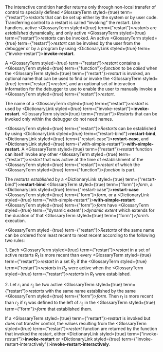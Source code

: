  



The interactive condition handler returns only through non-local transfer of control to specially defined <GlossaryTerm styled={true} term={"restart"}><i>restarts</i></GlossaryTerm> that can be set up either by the system or by user code. Transferring control to a restart is called “invoking” the restart. Like handlers, active <GlossaryTerm styled={true} term={"restart"}><i>restarts</i></GlossaryTerm> are *established* dynamically, and only active <GlossaryTerm styled={true} term={"restart"}><i>restarts</i></GlossaryTerm> can be invoked. An active <GlossaryTerm styled={true} term={"restart"}><i>restart</i></GlossaryTerm> can be invoked by the user from the debugger or by a program by using <DictionaryLink styled={true} term={"invoke-restart"}><b>invoke-restart</b></DictionaryLink>. 



A <GlossaryTerm styled={true} term={"restart"}><i>restart</i></GlossaryTerm> contains a <GlossaryTerm styled={true} term={"function"}><i>function</i></GlossaryTerm> to be *called* when the <GlossaryTerm styled={true} term={"restart"}><i>restart</i></GlossaryTerm> is invoked, an optional name that can be used to find or invoke the <GlossaryTerm styled={true} term={"restart"}><i>restart</i></GlossaryTerm>, and an optional set of interaction information for the debugger to use to enable the user to manually invoke a <GlossaryTerm styled={true} term={"restart"}><i>restart</i></GlossaryTerm>. 



The name of a <GlossaryTerm styled={true} term={"restart"}><i>restart</i></GlossaryTerm> is used by <DictionaryLink styled={true} term={"invoke-restart"}><b>invoke-restart</b></DictionaryLink>. <GlossaryTerm styled={true} term={"restart"}><i>Restarts</i></GlossaryTerm> that can be invoked only within the debugger do not need names. 



<GlossaryTerm styled={true} term={"restart"}><i>Restarts</i></GlossaryTerm> can be established by using <DictionaryLink styled={true} term={"restart-bind"}><b>restart-bind</b></DictionaryLink>, <DictionaryLink styled={true} term={"restart-case"}><b>restart-case</b></DictionaryLink>, and <DictionaryLink styled={true} term={"with-simple-restart"}><b>with-simple-restart</b></DictionaryLink>. A <GlossaryTerm styled={true} term={"restart"}><i>restart</i></GlossaryTerm> function can itself invoke any other <GlossaryTerm styled={true} term={"restart"}><i>restart</i></GlossaryTerm> that was active at the time of establishment of the <GlossaryTerm styled={true} term={"restart"}><i>restart</i></GlossaryTerm> of which the <GlossaryTerm styled={true} term={"function"}><i>function</i></GlossaryTerm> is part. 



The *restarts established* by a <DictionaryLink styled={true} term={"restart-bind"}><b>restart-bind</b></DictionaryLink> <GlossaryTerm styled={true} term={"form"}><i>form</i></GlossaryTerm>, a <DictionaryLink styled={true} term={"restart-case"}><b>restart-case</b></DictionaryLink> <GlossaryTerm styled={true} term={"form"}><i>form</i></GlossaryTerm>, or a <DictionaryLink styled={true} term={"with-simple-restart"}><b>with-simple-restart</b></DictionaryLink> <GlossaryTerm styled={true} term={"form"}><i>form</i></GlossaryTerm> have <GlossaryTerm styled={true} term={"dynamic extent"}><i>dynamic extent</i></GlossaryTerm> which extends for the duration of that <GlossaryTerm styled={true} term={"form"}><i>form</i></GlossaryTerm>’s execution. 



<GlossaryTerm styled={true} term={"restart"}><i>Restarts</i></GlossaryTerm> of the same name can be ordered from least recent to most recent according to the following two rules: 



1\. Each <GlossaryTerm styled={true} term={"restart"}><i>restart</i></GlossaryTerm> in a set of active restarts *R*<sub>1</sub> is more recent than every <GlossaryTerm styled={true} term={"restart"}><i>restart</i></GlossaryTerm> in a set *R*<sub>2</sub> if the <GlossaryTerm styled={true} term={"restart"}><i>restarts</i></GlossaryTerm> in *R*<sub>2</sub> were active when the <GlossaryTerm styled={true} term={"restart"}><i>restarts</i></GlossaryTerm> in *R*<sub>1</sub> were established. 



2\. Let *r*<sub>1</sub> and *r*<sub>2</sub> be two active <GlossaryTerm styled={true} term={"restart"}><i>restarts</i></GlossaryTerm> with the same name established by the same <GlossaryTerm styled={true} term={"form"}><i>form</i></GlossaryTerm>. Then *r*<sub>1</sub> is more recent than *r*<sub>2</sub> if *r*<sub>1</sub> was defined to the left of *r*<sub>2</sub> in the <GlossaryTerm styled={true} term={"form"}><i>form</i></GlossaryTerm> that established them. 







 



 



If a <GlossaryTerm styled={true} term={"restart"}><i>restart</i></GlossaryTerm> is invoked but does not transfer control, the values resulting from the <GlossaryTerm styled={true} term={"restart"}><i>restart</i></GlossaryTerm> function are returned by the function that invoked the restart, either <DictionaryLink styled={true} term={"invoke-restart"}><b>invoke-restart</b></DictionaryLink> or <DictionaryLink styled={true} term={"invoke-restart-interactively"}><b>invoke-restart-interactively</b></DictionaryLink>. 




